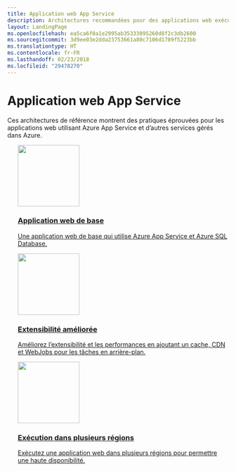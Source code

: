```yaml
---
title: Application web App Service
description: Architectures recommandées pour des applications web exécutées dans Microsoft Azure.
layout: LandingPage
ms.openlocfilehash: ea5ca6f0a1e2995ab35333095260d8f2c3db2600
ms.sourcegitcommit: 3d9ee03e2dda23753661a80c7106d1789f5223bb
ms.translationtype: HT
ms.contentlocale: fr-FR
ms.lasthandoff: 02/23/2018
ms.locfileid: "29478270"
---
```

<!-- This file is generated! -->
<!-- See the templates in ./build/reference-architectures  -->
<!-- See data in index.json -->

# <a name="app-service-web-application"></a>Application web App Service

Ces architectures de référence montrent des pratiques éprouvées pour les applications web utilisant Azure App Service et d’autres services gérés dans Azure.

<section class="series">
    <ul class="panelContent">
    <!-- Basic web application -->
<li style="display: flex; flex-direction: column;">
    <a href="./basic-web-app.md" style="display: flex; flex-direction: column; flex: 1 0 auto;">
        <div class="cardSize" style="flex: 1 0 auto; display: flex;">
            <div class="cardPadding" style="display: flex;">
                <div class="card">
                    <div class="cardImageOuter">
                        <div class="cardImage">
                            <img src="./images/basic-web-app.svg" height="140px" />
                        </div>
                    </div>
                    <div class="cardText">
                        <h3>Application web de base</h3>
                        <p>Une application web de base qui utilise Azure App Service et Azure SQL Database.</p>
                    </div>
                </div>
            </div>
        </div>
    </a>
</li>
    <!-- Improved scalability -->
<li style="display: flex; flex-direction: column;">
    <a href="./scalable-web-app.md" style="display: flex; flex-direction: column; flex: 1 0 auto;">
        <div class="cardSize" style="flex: 1 0 auto; display: flex;">
            <div class="cardPadding" style="display: flex;">
                <div class="card">
                    <div class="cardImageOuter">
                        <div class="cardImage">
                            <img src="./images/scalable-web-app.svg" height="140px" />
                        </div>
                    </div>
                    <div class="cardText">
                        <h3>Extensibilité améliorée</h3>
                        <p>Améliorez l’extensibilité et les performances en ajoutant un cache, CDN et WebJobs pour les tâches en arrière-plan.</p>
                    </div>
                </div>
            </div>
        </div>
    </a>
</li>
    <!-- Run in multiple regions -->
<li style="display: flex; flex-direction: column;">
    <a href="./multi-region.md" style="display: flex; flex-direction: column; flex: 1 0 auto;">
        <div class="cardSize" style="flex: 1 0 auto; display: flex;">
            <div class="cardPadding" style="display: flex;">
                <div class="card">
                    <div class="cardImageOuter">
                        <div class="cardImage">
                            <img src="./images/multi-region-web-app.svg" height="140px" />
                        </div>
                    </div>
                    <div class="cardText">
                        <h3>Exécution dans plusieurs régions</h3>
                        <p>Exécutez une application web dans plusieurs régions pour permettre une haute disponibilité.</p>
                    </div>
                </div>
            </div>
        </div>
    </a>
</li>
    </ul>
</section>

<ul class="panelContent cardsI">
</ul>